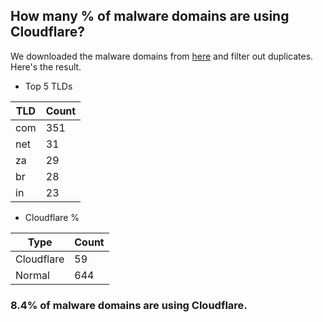 ## How many % of malware domains are using Cloudflare?


We downloaded the malware domains from [here](https://urlhaus.abuse.ch) and filter out duplicates.
Here's the result.


[//]: # (start replacement)


- Top 5 TLDs

| TLD | Count |
| --- | --- |
| com | 351 |
| net | 31 |
| za | 29 |
| br | 28 |
| in | 23 |


- Cloudflare %

| Type | Count |
| --- | --- |
| Cloudflare | 59 |
| Normal | 644 |


### 8.4% of malware domains are using Cloudflare.